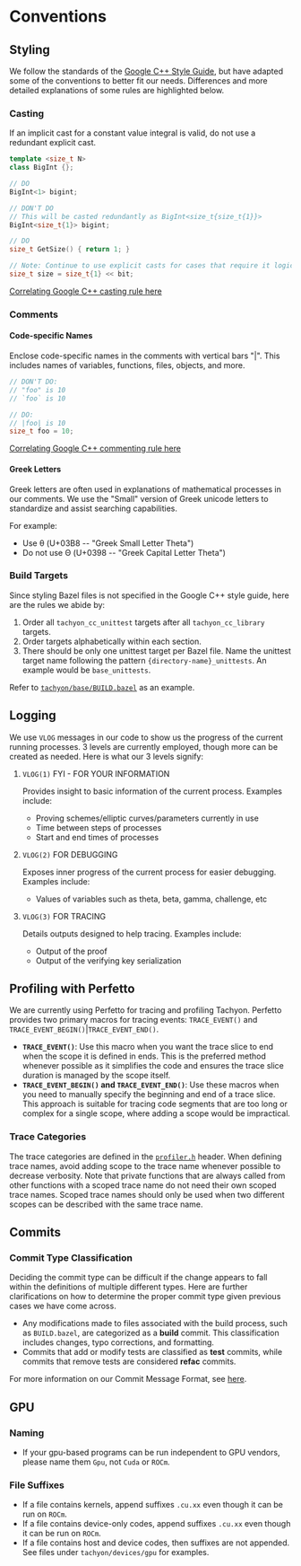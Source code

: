 # Conventions

## Styling

We follow the standards of the [Google C++ Style Guide](https://google.github.io/styleguide/cppguide.html), but have adapted some of the conventions to better fit our needs. Differences and more detailed explanations of some rules are highlighted below.

### Casting

If an implicit cast for a constant value integral is valid, do not use a redundant explicit cast.

```c++
template <size_t N>
class BigInt {};

// DO
BigInt<1> bigint;

// DON'T DO
// This will be casted redundantly as BigInt<size_t{size_t{1}}>
BigInt<size_t{1}> bigint;

// DO
size_t GetSize() { return 1; }

// Note: Continue to use explicit casts for cases that require it logically
size_t size = size_t{1} << bit;
```

[Correlating Google C++ casting rule here](https://google.github.io/styleguide/cppguide.html#Casting)

### Comments

#### Code-specific Names

Enclose code-specific names in the comments with vertical bars "|". This includes names of variables, functions, files, objects, and more.

```c++
// DON'T DO:
// "foo" is 10
// `foo` is 10

// DO:
// |foo| is 10
size_t foo = 10;
```

[Correlating Google C++ commenting rule here](https://google.github.io/styleguide/cppguide.html#Function_Comments)

#### Greek Letters

Greek letters are often used in explanations of mathematical processes in our comments. We use the "Small" version of Greek unicode letters to standardize and assist searching capabilities.

For example:

- Use θ (U+03B8 -- "Greek Small Letter Theta")
- Do not use Θ (U+0398 -- "Greek Capital Letter Theta")

### Build Targets

Since styling Bazel files is not specified in the Google C++ style guide, here are the rules we abide by:

1. Order all `tachyon_cc_unittest` targets after all `tachyon_cc_library` targets.
2. Order targets alphabetically within each section.
3. There should be only one unittest target per Bazel file. Name the unittest target name following the pattern `{directory-name}_unittests`. An example would be `base_unittests`.

Refer to [`tachyon/base/BUILD.bazel`](/tachyon/base/BUILD.bazel) as an example.

## Logging

We use `VLOG` messages in our code to show us the progress of the current running processes. 3 levels are currently employed, though more can be created as needed. Here is what our 3 levels signify:

1. `VLOG(1)` FYI - FOR YOUR INFORMATION

    Provides insight to basic information of the current process. Examples include:
  
      - Proving schemes/elliptic curves/parameters currently in use
      - Time between steps of processes
      - Start and end times of processes

2. `VLOG(2)` FOR DEBUGGING

    Exposes inner progress of the current process for easier debugging. Examples include:

      - Values of variables such as theta, beta, gamma, challenge, etc

3. `VLOG(3)` FOR TRACING

    Details outputs designed to help tracing. Examples include:

      - Output of the proof
      - Output of the verifying key serialization

## Profiling with Perfetto

We are currently using Perfetto for tracing and profiling Tachyon. Perfetto provides two primary macros for tracing events: `TRACE_EVENT()` and `TRACE_EVENT_BEGIN()`|`TRACE_EVENT_END()`.

- **`TRACE_EVENT()`**: Use this macro when you want the trace slice to end when the scope it is defined in ends. This is the preferred method whenever possible as it simplifies the code and ensures the trace slice duration is managed by the scope itself.
- **`TRACE_EVENT_BEGIN()` and `TRACE_EVENT_END()`**: Use these macros when you need to manually specify the beginning and end of a trace slice. This approach is suitable for tracing code segments that are too long or complex for a single scope, where adding a scope would be impractical.

### Trace Categories

The trace categories are defined in the [`profiler.h`](/tachyon/base/profiler.h) header. When defining trace names, avoid adding scope to the trace name whenever possible to decrease verbosity. Note that private functions that are always called from other functions with a scoped trace name do not need their own scoped trace names. Scoped trace names should only be used when two different scopes can be described with the same trace name.

## Commits

### Commit Type Classification

Deciding the commit type can be difficult if the change appears to fall within the definitions of multiple different types. Here are further clarifications on how to determine the proper commit type given previous cases we have come across.

- Any modifications made to files associated with the build process, such as `BUILD.bazel`, are categorized as a **build** commit. This classification includes changes, typo corrections, and formatting.
- Commits that add or modify tests are classified as **test** commits, while commits that remove tests are considered **refac** commits.

For more information on our Commit Message Format, see [here](https://github.com/kroma-network/.github/blob/main/CONTRIBUTING.md#commit-message-format).

## GPU

### Naming

- If your gpu-based programs can be run independent to GPU vendors, please name them `Gpu`, not `Cuda` or `ROCm`.

### File Suffixes

- If a file contains kernels, append suffixes `.cu.xx` even though it can be run on `ROCm`.
- If a file contains device-only codes, append suffixes `.cu.xx` even though it can be run on `ROCm`.
- If a file contains host and device codes, then suffixes are not appended.
  See files under `tachyon/devices/gpu` for examples.
